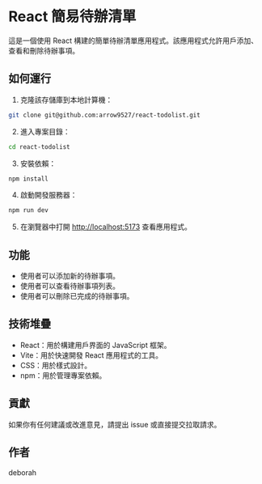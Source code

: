 # React 簡易待辦清單

這是一個使用 React 構建的簡單待辦清單應用程式。該應用程式允許用戶添加、查看和刪除待辦事項。

## 如何運行

1. 克隆該存儲庫到本地計算機：

```bash
git clone git@github.com:arrow9527/react-todolist.git
```

2. 進入專案目錄：

```bash
cd react-todolist
```

3. 安裝依賴：

```bash
npm install
```

4. 啟動開發服務器：

```bash
npm run dev
```

5. 在瀏覽器中打開 [http://localhost:5173](http://localhost:5173) 查看應用程式。

## 功能

- 使用者可以添加新的待辦事項。
- 使用者可以查看待辦事項列表。
- 使用者可以刪除已完成的待辦事項。

## 技術堆疊

- React：用於構建用戶界面的 JavaScript 框架。
- Vite：用於快速開發 React 應用程式的工具。
- CSS：用於樣式設計。
- npm：用於管理專案依賴。

## 貢獻

如果你有任何建議或改進意見，請提出 issue 或直接提交拉取請求。

## 作者

deborah